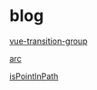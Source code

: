 # blog
[vue-transition-group](https://no2015.github.io/blog/vue-transition-group.html)

[arc](https://no2015.github.io/blog/arc.html)

[isPointInPath](https://no2015.github.io/blog/isPointInPath.html)
